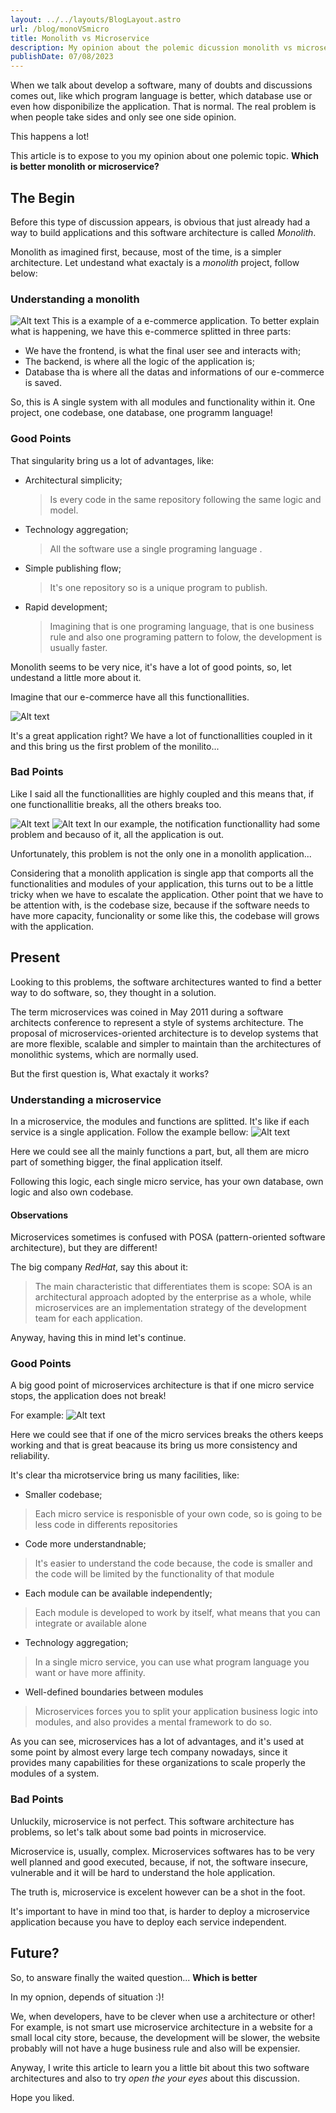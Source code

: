 ```yaml
---
layout: ../../layouts/BlogLayout.astro
url: /blog/monoVSmicro
title: Monolith vs Microservice
description: My opinion about the polemic dicussion monolith vs microservice.
publishDate: 07/08/2023
---
```


When we talk about develop a software, many of doubts and discussions comes out, like which program language is better, which database use or even how disponibilize the application. That is normal.
The real problem is when people take sides and only see one side opinion.   

This happens a lot! 

This article is to expose to you my opinion about one polemic topic. **Which is better monolith or microservice?**

## The Begin
Before this type of discussion appears, is obvious that just already had a way to build applications and this software architecture is called *Monolith*.

Monolith as imagined first, because, most of the time, is a simpler architecture. Let undestand what exactaly is a *monolith* project, follow below:

### Understanding a monolith

![Alt text](/blog/monoVSmicro/e-commerce_monolito1.png)
This is a example of a e-commerce application. To better explain what is happening, we have this e-commerce splitted in three parts:  
- We have the frontend, is what the final user see and interacts with;
- The backend, is where all the logic of the application is;
- Database tha is where all the datas and informations of our e-commerce is saved.

So, this is A single system with all modules and functionality within it. One project, one codebase, one database, one programm language!

### Good Points

That singularity bring us a lot of advantages, like:
- Architectural simplicity;
    >Is every code in the same repository following the same logic and model.
- Technology aggregation;
    >All the software use a single programing language .
- Simple publishing flow;
    >It's one repository so is a unique program to publish.
- Rapid development;
    >Imagining that is one programing language, that is one business rule and also one programing pattern to folow, the development is usually faster.

Monolith seems to be very nice, it's have a lot of good points, so, let undestand a little more about it. 

Imagine that our e-commerce have all this functionallities.

![Alt text](/blog/monoVSmicro/e-commerce_monolito2.png)

It's a great application right? We have a lot of functionallities coupled in it and this bring us the first problem of the monilito...

### Bad Points

Like I said all the functionallities are highly coupled and this means that, if one functionallitie breaks, all the others breaks too. 

![Alt text](/blog/monoVSmicro/e-commerce_monolito3.png)
![Alt text](/blog/monoVSmicro/e-commerce_monolito4.png)
In our example, the notification functionallity had some problem and becauso of it, all the application is out.

Unfortunately, this problem is not the only one in a monolith application...

Considering that a monolith application is single app that comports all the functionalities and modules of your application, this turns out to be a little tricky when we have to escalate the application. Other point that we have to be attention with, is the codebase size, because if the software needs to have more capacity, funcionality or some like this, the codebase will grows with the application.   

## Present
Looking to this problems, the software architectures wanted to find a better way to do software, so, they thought in a solution.

The term microservices was coined in May 2011 during a software architects conference to represent a style of systems architecture. The proposal of microservices-oriented architecture is to develop systems that are more flexible, scalable and simpler to maintain than the architectures of monolithic systems, which are normally used.

But the first question is, What exactaly it works?

### Understanding a microservice
In a microservice, the modules and functions are splitted. It's like if each service is a single application. Follow the example bellow:
![Alt text](/blog/monoVSmicro/e-commerce_microservice1.png)

Here we could see all the mainly functions a part, but, all them are micro part of something bigger, the final application itself.

Following this logic, each single micro service, has your own database, own logic and also own codebase.

#### Observations
Microservices sometimes is confused with POSA (pattern-oriented software architecture), but they are different!

The big company *RedHat*, say this about it:
> The main characteristic that differentiates them is scope: SOA is an architectural approach adopted by the enterprise as a whole, while microservices are an implementation strategy of the development team for each application.

Anyway, having this in mind let's continue.

### Good Points
A big good point of microservices architecture is that if one micro service stops, the application does not break!

For example:
![Alt text](/blog/monoVSmicro/e-commerce_microservice2.png)

Here we could see that if one of the micro services breaks the others keeps working and that is great beacause its bring us more consistency and reliability.

It's clear tha microtservice bring us many facilities, like:
- Smaller codebase;
>Each micro service is responisble of your own code, so is going to be less code in differents repositories
- Code more understandnable;
>It's easier to understand the code because, the code is smaller and the code will be limited by the functionality of that module 
- Each module can be available independently;
>Each module is developed to work by itself, what means that you can integrate or available alone
- Technology aggregation;
>In a single micro service, you can use what program language you want or have more affinity.
- Well-defined boundaries between modules
>Microservices forces you to split your application business logic into modules, and also provides a mental framework to do so.

As you can see, microservices has a lot of advantages, and it's used at some point by almost every large tech company nowadays, since it provides many capabilities for these organizations to scale properly the modules of a system.

### Bad Points
Unluckily, microservice is not perfect. This software architecture has problems, so let's talk about some bad points in microservice.

Microservice is, usually, complex. Microservices softwares has to be very well planned and good executed, because, if not, the software insecure, vulnerable and it will be hard to understand the hole application.

The truth is, microservice is excelent however can be a shot in the foot.

It's important to have in mind too that, is harder to deploy a microservice application because you have to deploy each service independent. 

## Future?
So, to answare finally the waited question... **Which is better**

In my opnion, depends of situation :)!

We, when developers, have to be clever when use a architecture or other! For example, is not smart use microservice architecture in a website for a small local city store, because, the development
will be slower, the website probably will not have a huge business rule and also will be expensier.

Anyway, I write this article to learn you a little bit about this two software architectures and also to try *open the your eyes* about this discussion. 

Hope you liked.
